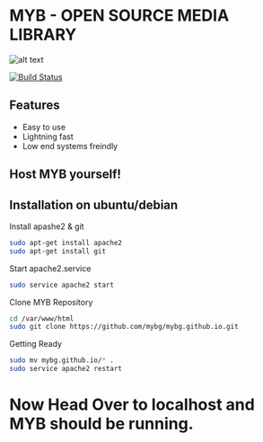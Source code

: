# MYB - OPEN SOURCE MEDIA LIBRARY

![alt text](https://mybg.github.io/p/img/coverofficial.jpg)


[![Build Status](https://travis-ci.org/joemccann/dillinger.svg?branch=master)](https://travis-ci.org/joemccann/dillinger)


## Features

- Easy to use
- Lightning fast
- Low end systems freindly



## Host MYB yourself!


## Installation on ubuntu/debian


Install apashe2 & git

```sh
sudo apt-get install apache2
sudo apt-get install git
```

Start apache2.service

```sh
sudo service apache2 start 
```
Clone MYB Repository
```sh
cd /var/www/html
sudo git clone https://github.com/mybg/mybg.github.io.git
```
Getting Ready
```sh
sudo mv mybg.github.io/* .
sudo service apache2 restart
```
# Now Head Over to localhost and MYB should be running.




